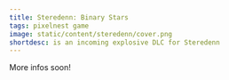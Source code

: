 ```yaml
---
title: Steredenn: Binary Stars
tags: pixelnest game
image: static/content/steredenn/cover.png
shortdesc: is an incoming explosive DLC for Steredenn
---
```


More infos soon!
